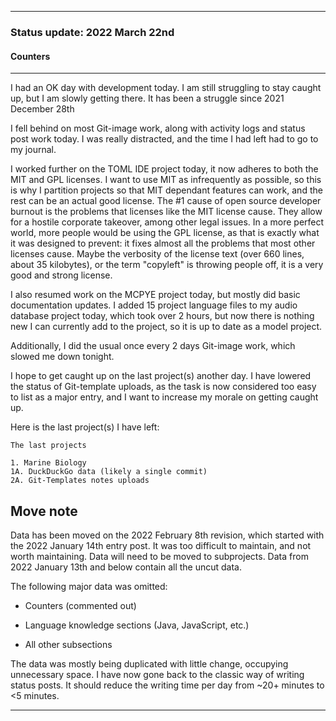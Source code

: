
***

### Status update: 2022 March 22nd

<!--
***

### Status update: 2022 January 14th

***
<!-- F#
F#

Comments
Print
Break
!-->

#### Counters

<!-- COUNTERS NEED UPDATE - JULY 30TH 2021 !-->

<!--
Topics
200 followers
Commit calendar hover redesign (forgot to write this for yesterday)
Slow Internet, rationing off certain uploads to save bandwidth and time
!-->

<!-- Verified on 2022 January 1st !-->

<!--🎂 **Days until 2 year GitHub :octocat: anniversary:** `a129` _(as of 2022 January 14th at 00:12:00 am to 11:59:59 pm)_ <!-- COUNTER #1 !-->

<!--:octocat: **GitHub consecutive day count:** `600` _(As of 2022 January 14th at 00:12:00 am to 11:59:59 pm)_ <!-- COUNTER #2 !-->

<!--🐧 **Linux desktop consecutive day count:** `555` _(as of 2022 January 14th at 00:12:00 am to 11:59:59)_  <!-- COUNTER #3 !-->

<!--🪟 **Windows 10 with GitHub consecutive day count:** `45` <!-- (Yes I am aware that the count messed up in the past 2 months. I haven't gotten to fixing it yet) !--> <!--_(as of 2020 July 9th at 00:12:00 am to 11:59:59)_  <!-- COUNTER #4 !-->

<!--🐧 **Ubuntu 20.04 with GitHub consecutive day count:** `555`  _(as of 2022 January 14th at 00:12:00 am to 11:59:59)_  <!-- COUNTER #5 !-->

<!--:atom: **Total amount of original GitHub repositories:** `1,669+o/1681+o` _(as of 2022 January 14th at 00:12:00 am to 11:59:59 pm)_ <!-- COUNTER #6 !-->

<!--_I have noted that GitHub rounds up the total number of each statistic, so when something reaches 50 after the kilo point (once it reaches 1000) it rounds up to the next kilo, so 1050 would be 1100, 1150 would be 1200, and so on._

:atom: o=organizations, total number of non-fork organization repositories: `115` _as of 2022 January 14th 00:12:00 am to 11:59:59 pm)_ <!-- COUNTER #7 !-->

<!--Organization repo count guide

Org repo (non-fork) count

Snap repos: 29 (formula: Org:Seanpm2001-snapcraft minus current.unforked minus 4) (verified count, as of July 21st 2021)

.github.io: 79 (80 when including seanpm2001/seanpm2001/github.io/) (formula: org:Seanpm2001-GitHub-Pages-Collection minus current.unforked minus 4) Verified count (as of July 9th 2021) unverified count (as of July 26th 2021)

Count verification needs to be re-checked - July 13th 2021 ((X1
Count verification needs to be re-checked - July 14th 2021 X2::
Count verification needs to be re-checked - July 15th 2021 X3::
Count verification needs to be re-checked - July 16th 2021 X4::
Count verification needs to be re-checked - July 17th 2021 X5))
No new data for this range, update count verification when ready

:electron: **Repositories created so far this month:** `57+o` _(as of 2022 January 14th at 00:12:00 am to 11:59:59 pm)_ <!-- COUNTER #8 !-->

<!--:shipit: **Organization count:** `770` _(as of 2022 January 14th at 00:12:00 am to 11:59:59 pm)_ <!-- COUNTER #9 !-->

<!--:electron: **Organizations created so far this month:** `10` _(as of 2022 January 14th at 00:12:00 am to 11:59:59 pm)_ <!-- COUNTER #10 !-->
<!--!-->

***

<!-- Notes 2022.03.19
2022 Saturday March 19th status notes

Mass work today, raising the bar a bit
UCALC worked on
AUTHORS.md, CREDITS.wiki, INSTALL.rst trifecta across several projects
Getting caught up on every daily project except for the last 2
Going to bed slightly early
Profile view counter broken yesterday, GitHub was at fault, the issue was fixed
Gaming sessions long
Daily Git-image work part A skipped
Meadows Begin updated, CFG file, 36 operating systems planned to be supported
-->

I had an OK day with development today. I am still struggling to stay caught up, but I am slowly getting there. It has been a struggle since 2021 December 28th

I fell behind on most Git-image work, along with activity logs and status post work today. I was really distracted, and the time I had left had to go to my journal.

I worked further on the TOML IDE project today, it now adheres to both the MIT and GPL licenses. I want to use MIT as infrequently as possible, so this is why I partition projects so that MIT dependant features can work, and the rest can be an actual good license. The #1 cause of open source developer burnout is the problems that licenses like the MIT license cause. They allow for a hostile corporate takeover, among other legal issues. In a more perfect world, more people would be using the GPL license, as that is exactly what it was designed to prevent: it fixes almost all the problems that most other licenses cause. Maybe the verbosity of the license text (over 660 lines, about 35 kilobytes), or the term "copyleft" is throwing people off, it is a very good and strong license.

I also resumed work on the MCPYE project today, but mostly did basic documentation updates. I added 15 project language files to my audio database project today, which took over 2 hours, but now there is nothing new I can currently add to the project, so it is up to date as a model project.

Additionally, I did the usual once every 2 days Git-image work, which slowed me down tonight.

I hope to get caught up on the last project(s) another day. I have lowered the status of Git-template uploads, as the task is now considered too easy to list as a major entry, and I want to increase my morale on getting caught up.

Here is the last project(s) I have left:

```text
The last projects

1. Marine Biology
1A. DuckDuckGo data (likely a single commit)
2A. Git-Templates notes uploads
```

## Move note

Data has been moved on the 2022 February 8th revision, which started with the 2022 January 14th entry post. It was too difficult to maintain, and not worth maintaining. Data will need to be moved to subprojects. Data from 2022 January 13th and below contain all the uncut data.

The following major data was omitted:

- Counters (commented out)

- Language knowledge sections (Java, JavaScript, etc.)

- All other subsections

The data was mostly being duplicated with little change, occupying unnecessary space. I have now gone back to the classic way of writing status posts. It should reduce the writing time per day from ~20+ minutes to <5 minutes.

***
